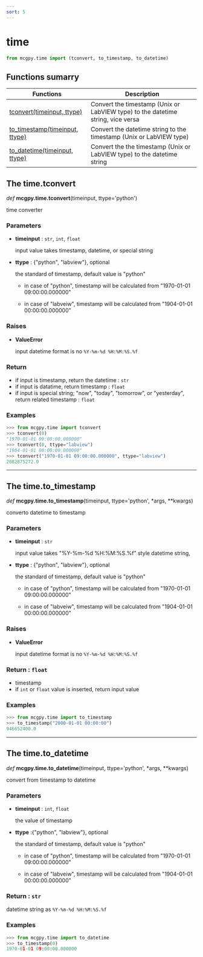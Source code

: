 ```yaml
---
sort: 5
---
```


# time

```python
from mcgpy.time import (tconvert, to_timestamp, to_datetime)
```

## Functions sumarry

| Functions | Description |
|-----------|-------------|
| [tconvert(timeinput, ttype)](https://pjjung.github.io/mcgpy/Classes/time.html#the-timetconvert) | Convert the timestamp (Unix or LabVIEW  type) to the datetime string, vice versa |
| [to_timestamp(timeinput, ttype)](https://pjjung.github.io/mcgpy/Classes/time.html#the-timeto_timestamp) | Convert the datetime string to the timestamp (Unix or LabVIEW  type) |
| [to_datetime(timeinput, ttype)](https://pjjung.github.io/mcgpy/Classes/time.html#the-timeto_datetime) | Convert the the timestamp (Unix or LabVIEW  type) to the datetime string |

## The time.tconvert

*def* **mcgpy.time.tconvert**(timeinput, ttype='python')

time converter

### Parameters

* **timeinput** :  `str`, `int`, `float`
 
  input value takes timestamp, datetime, or special string

* **ttype** : {"python", "labview"}, optional

  the standard of timestamp, default value is "python"
 
  - in case of "python", timestamp will be calculated from "1970-01-01 09:00:00.000000"
  
  - in case of "labveiw", timestamp will be calculated from "1904-01-01 00:00:00.000000"

### Raises

* **ValueError**

  input datetime format is no `%Y-%m-%d %H:%M:%S.%f`
    
### Return

  - if input is timestamp,
  return the datetime : `str`
  - if input is datatime,
  return timestamp : `float`
  - if input is special string; "now", "today", "tomorrow", or "yesterday",
  return related timestamp : `float`

### Examples

```python
>>> from mcgpy.time import tconvert
>>> tconvert(0)
"1970-01-01 09:00:00.000000"
>>> tconvert(0, ttype="labview")
"1904-01-01 00:00:00.000000"
>>> tconvert("1970-01-01 09:00:00.000000", ttype="labview")
2082875272.0
```

---

## The time.to_timestamp

*def* **mcgpy.time.to_timestamp**(timeinput, ttype='python', *args, **kwargs)

converto datetime to timestamp

### Parameters

* **timeinput** : `str`

  input value takes "%Y-%m-%d %H:%M:%S.%f" style datetime string,


* **ttype** : {"python", "labview"}, optional

  the standard of timestamp, default value is "python"
  
  * in case of "python", timestamp will be calculated from "1970-01-01 09:00:00.000000"
  
  * in case of "labveiw", timestamp will be calculated from "1904-01-01 00:00:00.000000"

### Raises

* **ValueError**

  input datetime format is no `%Y-%m-%d %H:%M:%S.%f`

### Return : `float`

  * timestamp
  * if `int` or `float` value is inserted, return input value

### Examples

```python
>>> from mcgpy.time import to_timestamp
>>> to_timestamp("2000-01-01 00:00:00")
946652400.0
```

---

## The time.to_datetime

*def* **mcgpy.time.to_datetime**(timeinput, ttype='python', *args, **kwargs)

convert from timestamp to datetime

### Parameters

* **timeinput** : `int`, `float`

  the value of timestamp

* **ttype** :{"python", "labview"}, optional

  the standard of timestamp, default value is "python"
  
  * in case of "python", timestamp will be calculated from "1970-01-01 09:00:00.000000"
 
  * in case of "labveiw", timestamp will be calculated from "1904-01-01 00:00:00.000000"

### Return : `str`

  datetime string as `%Y-%m-%d %H:%M:%S.%f`

### Examples

```python
>>> from mcgpy.time import to_datetime
>>> to_timestamp(0)
1970-01-01 09:00:00.000000
```

